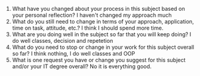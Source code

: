 1. What have you changed about your process in this subject based on your personal reflection?
I haven't changed my approach much 
2. What do you still need to change in terms of your approach, application, time on task, attitude, etc.?
I think I should spend more time.
3. What are you doing well in the subject so far that you will keep doing?
I do well classes, decision and repetetion 
4. What do you need to stop or change in your work for this subject overall so far?
I think nothing, I do well classes and OOP
5. What is one request you have or change you suggest for this subject and/or your IT degree overall?
No it is everything good.